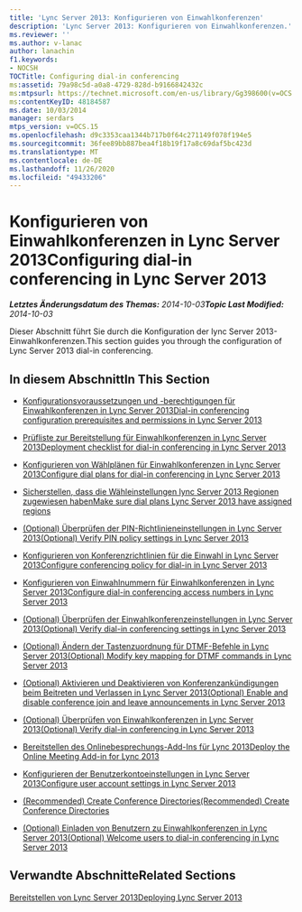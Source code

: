 ```yaml
---
title: 'Lync Server 2013: Konfigurieren von Einwahlkonferenzen'
description: 'Lync Server 2013: Konfigurieren von Einwahlkonferenzen.'
ms.reviewer: ''
ms.author: v-lanac
author: lanachin
f1.keywords:
- NOCSH
TOCTitle: Configuring dial-in conferencing
ms:assetid: 79a98c5d-a0a8-4729-828d-b9166842432c
ms:mtpsurl: https://technet.microsoft.com/en-us/library/Gg398600(v=OCS.15)
ms:contentKeyID: 48184587
ms.date: 10/03/2014
manager: serdars
mtps_version: v=OCS.15
ms.openlocfilehash: d9c3353caa1344b717b0f64c271149f078f194e5
ms.sourcegitcommit: 36fee89bb887bea4f18b19f17a8c69daf5bc423d
ms.translationtype: MT
ms.contentlocale: de-DE
ms.lasthandoff: 11/26/2020
ms.locfileid: "49433206"
---
```

# <a name="configuring-dial-in-conferencing-in-lync-server-2013"></a><span data-ttu-id="5ba4c-103">Konfigurieren von Einwahlkonferenzen in Lync Server 2013</span><span class="sxs-lookup"><span data-stu-id="5ba4c-103">Configuring dial-in conferencing in Lync Server 2013</span></span>

<div data-xmlns="http://www.w3.org/1999/xhtml">

<div class="topic" data-xmlns="http://www.w3.org/1999/xhtml" data-msxsl="urn:schemas-microsoft-com:xslt" data-cs="https://msdn.microsoft.com/">

<div data-asp="https://msdn2.microsoft.com/asp">



</div>

<div id="mainSection">

<div id="mainBody"><span data-ttu-id="5ba4c-104">

<span> </span></span><span class="sxs-lookup"><span data-stu-id="5ba4c-104">

<span> </span></span></span>

<span data-ttu-id="5ba4c-105">_**Letztes Änderungsdatum des Themas:** 2014-10-03_</span><span class="sxs-lookup"><span data-stu-id="5ba4c-105">_**Topic Last Modified:** 2014-10-03_</span></span>

<span data-ttu-id="5ba4c-106">Dieser Abschnitt führt Sie durch die Konfiguration der lync Server 2013-Einwahlkonferenzen.</span><span class="sxs-lookup"><span data-stu-id="5ba4c-106">This section guides you through the configuration of Lync Server 2013 dial-in conferencing.</span></span>

<div>

## <a name="in-this-section"></a><span data-ttu-id="5ba4c-107">In diesem Abschnitt</span><span class="sxs-lookup"><span data-stu-id="5ba4c-107">In This Section</span></span>

  - [<span data-ttu-id="5ba4c-108">Konfigurationsvoraussetzungen und -berechtigungen für Einwahlkonferenzen in Lync Server 2013</span><span class="sxs-lookup"><span data-stu-id="5ba4c-108">Dial-in conferencing configuration prerequisites and permissions in Lync Server 2013</span></span>](lync-server-2013-dial-in-conferencing-configuration-prerequisites-and-permissions.md)

  - [<span data-ttu-id="5ba4c-109">Prüfliste zur Bereitstellung für Einwahlkonferenzen in Lync Server 2013</span><span class="sxs-lookup"><span data-stu-id="5ba4c-109">Deployment checklist for dial-in conferencing in Lync Server 2013</span></span>](lync-server-2013-deployment-checklist-for-dial-in-conferencing.md)

  - [<span data-ttu-id="5ba4c-110">Konfigurieren von Wählplänen für Einwahlkonferenzen in Lync Server 2013</span><span class="sxs-lookup"><span data-stu-id="5ba4c-110">Configure dial plans for dial-in conferencing in Lync Server 2013</span></span>](lync-server-2013-configure-dial-plans-for-dial-in-conferencing.md)

  - [<span data-ttu-id="5ba4c-111">Sicherstellen, dass die Wähleinstellungen lync Server 2013 Regionen zugewiesen haben</span><span class="sxs-lookup"><span data-stu-id="5ba4c-111">Make sure dial plans Lync Server 2013 have assigned regions</span></span>](lync-server-2013-make-sure-dial-plans-have-assigned-regions.md)

  - [<span data-ttu-id="5ba4c-112">(Optional) Überprüfen der PIN-Richtlinieneinstellungen in Lync Server 2013</span><span class="sxs-lookup"><span data-stu-id="5ba4c-112">(Optional) Verify PIN policy settings in Lync Server 2013</span></span>](lync-server-2013-optional-verify-pin-policy-settings.md)

  - [<span data-ttu-id="5ba4c-113">Konfigurieren von Konferenzrichtlinien für die Einwahl in Lync Server 2013</span><span class="sxs-lookup"><span data-stu-id="5ba4c-113">Configure conferencing policy for dial-in in Lync Server 2013</span></span>](lync-server-2013-configure-conferencing-policy-for-dial-in.md)

  - [<span data-ttu-id="5ba4c-114">Konfigurieren von Einwahlnummern für Einwahlkonferenzen in Lync Server 2013</span><span class="sxs-lookup"><span data-stu-id="5ba4c-114">Configure dial-in conferencing access numbers in Lync Server 2013</span></span>](lync-server-2013-configure-dial-in-conferencing-access-numbers.md)

  - [<span data-ttu-id="5ba4c-115">(Optional) Überprüfen der Einwahlkonferenzeinstellungen in Lync Server 2013</span><span class="sxs-lookup"><span data-stu-id="5ba4c-115">(Optional) Verify dial-in conferencing settings in Lync Server 2013</span></span>](lync-server-2013-optional-verify-dial-in-conferencing-settings.md)

  - [<span data-ttu-id="5ba4c-116">(Optional) Ändern der Tastenzuordnung für DTMF-Befehle in Lync Server 2013</span><span class="sxs-lookup"><span data-stu-id="5ba4c-116">(Optional) Modify key mapping for DTMF commands in Lync Server 2013</span></span>](lync-server-2013-optional-modify-key-mapping-for-dtmf-commands.md)

  - [<span data-ttu-id="5ba4c-117">(Optional) Aktivieren und Deaktivieren von Konferenzankündigungen beim Beitreten und Verlassen in Lync Server 2013</span><span class="sxs-lookup"><span data-stu-id="5ba4c-117">(Optional) Enable and disable conference join and leave announcements in Lync Server 2013</span></span>](lync-server-2013-optional-enable-and-disable-conference-join-and-leave-announcements.md)

  - [<span data-ttu-id="5ba4c-118">(Optional) Überprüfen von Einwahlkonferenzen in Lync Server 2013</span><span class="sxs-lookup"><span data-stu-id="5ba4c-118">(Optional) Verify dial-in conferencing in Lync Server 2013</span></span>](lync-server-2013-optional-verify-dial-in-conferencing.md)

  - [<span data-ttu-id="5ba4c-119">Bereitstellen des Onlinebesprechungs-Add-Ins für Lync 2013</span><span class="sxs-lookup"><span data-stu-id="5ba4c-119">Deploy the Online Meeting Add-in for Lync 2013</span></span>](lync-server-2013-deploy-the-online-meeting-add-in-for-lync-2013.md)

  - [<span data-ttu-id="5ba4c-120">Konfigurieren der Benutzerkontoeinstellungen  in Lync Server 2013</span><span class="sxs-lookup"><span data-stu-id="5ba4c-120">Configure user account settings in Lync Server 2013</span></span>](lync-server-2013-configure-user-account-settings.md)

  - [<span data-ttu-id="5ba4c-121">(Recommended) Create Conference Directories</span><span class="sxs-lookup"><span data-stu-id="5ba4c-121">(Recommended) Create Conference Directories</span></span>](recommended-create-conference-directories.md)

  - [<span data-ttu-id="5ba4c-122">(Optional) Einladen von Benutzern zu Einwahlkonferenzen in Lync Server 2013</span><span class="sxs-lookup"><span data-stu-id="5ba4c-122">(Optional) Welcome users to dial-in conferencing in Lync Server 2013</span></span>](lync-server-2013-optional-welcome-users-to-dial-in-conferencing.md)

</div>

<div>

## <a name="related-sections"></a><span data-ttu-id="5ba4c-123">Verwandte Abschnitte</span><span class="sxs-lookup"><span data-stu-id="5ba4c-123">Related Sections</span></span>

[<span data-ttu-id="5ba4c-124">Bereitstellen von Lync Server 2013</span><span class="sxs-lookup"><span data-stu-id="5ba4c-124">Deploying Lync Server 2013</span></span>](lync-server-2013-deploying-lync-server.md)

<span data-ttu-id="5ba4c-125"></div>

</div>

<span> </span>

</div>

</div>

</span><span class="sxs-lookup"><span data-stu-id="5ba4c-125"></div>

</div>

<span> </span>

</div>

</div>

</span></span></div>

